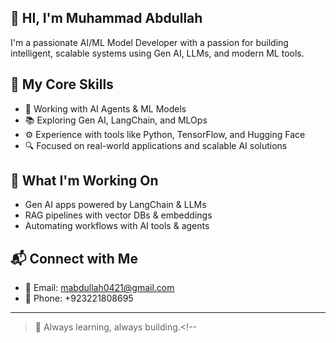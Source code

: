 ## 👋 HI, I'm Muhammad Abdullah

I'm a passionate AI/ML Model Developer with a passion for building intelligent, scalable systems using Gen AI, LLMs, and modern ML tools.

## 🧠 My Core Skills

- 🤖 Working with AI Agents & ML Models
- 📚 Exploring Gen AI, LangChain, and MLOps
- ⚙️ Experience with tools like Python, TensorFlow, and Hugging Face
- 🔍 Focused on real-world applications and scalable AI solutions

## 🚀 What I'm Working On

- Gen AI apps powered by LangChain & LLMs  
- RAG pipelines with vector DBs & embeddings  
- Automating workflows with AI tools & agents  

## 📬 Connect with Me

- 📧 Email: mabdullah0421@gmail.com
- 📱 Phone: +923221808695


---

> 🧪 Always learning, always building.<!--
